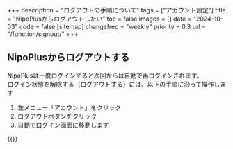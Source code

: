 +++
description = "ログアウトの手順について"
tags = ["アカウント設定"]
title = "NipoPlusからログアウトしたい"
toc = false
images = []
date = "2024-10-03"
code = false
[sitemap]
  changefreq = "weekly"
  priority = 0.3
url = "/function/signout/"
+++

## NipoPlusからログアウトする

NipoPlusは一度ログインすると次回からは自動で再ログインされます。  
ログイン状態を解除する（ログアウトする）には、以下の手順に沿って操作します

1. 左メニュー「アカウント」をクリック
2. ログアウトボタンをクリック
3. 自動でログイン画面に移動します

{{<iTablet filename="signout" msg="図書館など公共PCでログインしたときはログアウトを忘れずにね" alice="shield">}}

